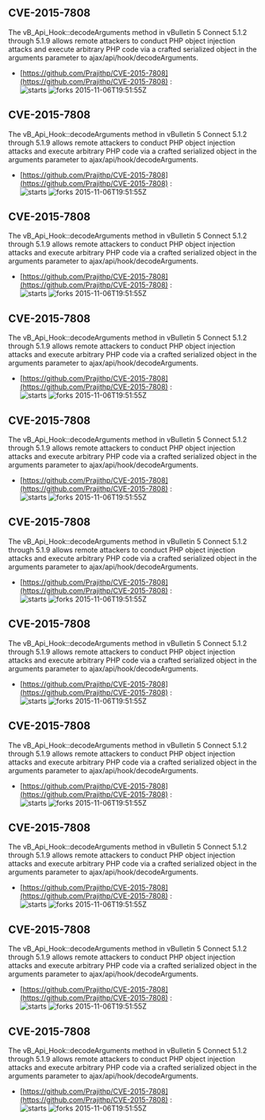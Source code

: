 ## CVE-2015-7808
 The vB_Api_Hook::decodeArguments method in vBulletin 5 Connect 5.1.2 through 5.1.9 allows remote attackers to conduct PHP object injection attacks and execute arbitrary PHP code via a crafted serialized object in the arguments parameter to ajax/api/hook/decodeArguments.

- [https://github.com/Prajithp/CVE-2015-7808](https://github.com/Prajithp/CVE-2015-7808) :  
![starts](https://img.shields.io/github/stars/Prajithp/CVE-2015-7808.svg) 
![forks](https://img.shields.io/github/forks/Prajithp/CVE-2015-7808.svg) 
2015-11-06T19:51:55Z

## CVE-2015-7808
 The vB_Api_Hook::decodeArguments method in vBulletin 5 Connect 5.1.2 through 5.1.9 allows remote attackers to conduct PHP object injection attacks and execute arbitrary PHP code via a crafted serialized object in the arguments parameter to ajax/api/hook/decodeArguments.

- [https://github.com/Prajithp/CVE-2015-7808](https://github.com/Prajithp/CVE-2015-7808) :  
![starts](https://img.shields.io/github/stars/Prajithp/CVE-2015-7808.svg) 
![forks](https://img.shields.io/github/forks/Prajithp/CVE-2015-7808.svg) 
2015-11-06T19:51:55Z

## CVE-2015-7808
 The vB_Api_Hook::decodeArguments method in vBulletin 5 Connect 5.1.2 through 5.1.9 allows remote attackers to conduct PHP object injection attacks and execute arbitrary PHP code via a crafted serialized object in the arguments parameter to ajax/api/hook/decodeArguments.

- [https://github.com/Prajithp/CVE-2015-7808](https://github.com/Prajithp/CVE-2015-7808) :  
![starts](https://img.shields.io/github/stars/Prajithp/CVE-2015-7808.svg) 
![forks](https://img.shields.io/github/forks/Prajithp/CVE-2015-7808.svg) 
2015-11-06T19:51:55Z

## CVE-2015-7808
 The vB_Api_Hook::decodeArguments method in vBulletin 5 Connect 5.1.2 through 5.1.9 allows remote attackers to conduct PHP object injection attacks and execute arbitrary PHP code via a crafted serialized object in the arguments parameter to ajax/api/hook/decodeArguments.

- [https://github.com/Prajithp/CVE-2015-7808](https://github.com/Prajithp/CVE-2015-7808) :  
![starts](https://img.shields.io/github/stars/Prajithp/CVE-2015-7808.svg) 
![forks](https://img.shields.io/github/forks/Prajithp/CVE-2015-7808.svg) 
2015-11-06T19:51:55Z

## CVE-2015-7808
 The vB_Api_Hook::decodeArguments method in vBulletin 5 Connect 5.1.2 through 5.1.9 allows remote attackers to conduct PHP object injection attacks and execute arbitrary PHP code via a crafted serialized object in the arguments parameter to ajax/api/hook/decodeArguments.

- [https://github.com/Prajithp/CVE-2015-7808](https://github.com/Prajithp/CVE-2015-7808) :  
![starts](https://img.shields.io/github/stars/Prajithp/CVE-2015-7808.svg) 
![forks](https://img.shields.io/github/forks/Prajithp/CVE-2015-7808.svg) 
2015-11-06T19:51:55Z

## CVE-2015-7808
 The vB_Api_Hook::decodeArguments method in vBulletin 5 Connect 5.1.2 through 5.1.9 allows remote attackers to conduct PHP object injection attacks and execute arbitrary PHP code via a crafted serialized object in the arguments parameter to ajax/api/hook/decodeArguments.

- [https://github.com/Prajithp/CVE-2015-7808](https://github.com/Prajithp/CVE-2015-7808) :  
![starts](https://img.shields.io/github/stars/Prajithp/CVE-2015-7808.svg) 
![forks](https://img.shields.io/github/forks/Prajithp/CVE-2015-7808.svg) 
2015-11-06T19:51:55Z

## CVE-2015-7808
 The vB_Api_Hook::decodeArguments method in vBulletin 5 Connect 5.1.2 through 5.1.9 allows remote attackers to conduct PHP object injection attacks and execute arbitrary PHP code via a crafted serialized object in the arguments parameter to ajax/api/hook/decodeArguments.

- [https://github.com/Prajithp/CVE-2015-7808](https://github.com/Prajithp/CVE-2015-7808) :  
![starts](https://img.shields.io/github/stars/Prajithp/CVE-2015-7808.svg) 
![forks](https://img.shields.io/github/forks/Prajithp/CVE-2015-7808.svg) 
2015-11-06T19:51:55Z

## CVE-2015-7808
 The vB_Api_Hook::decodeArguments method in vBulletin 5 Connect 5.1.2 through 5.1.9 allows remote attackers to conduct PHP object injection attacks and execute arbitrary PHP code via a crafted serialized object in the arguments parameter to ajax/api/hook/decodeArguments.

- [https://github.com/Prajithp/CVE-2015-7808](https://github.com/Prajithp/CVE-2015-7808) :  
![starts](https://img.shields.io/github/stars/Prajithp/CVE-2015-7808.svg) 
![forks](https://img.shields.io/github/forks/Prajithp/CVE-2015-7808.svg) 
2015-11-06T19:51:55Z

## CVE-2015-7808
 The vB_Api_Hook::decodeArguments method in vBulletin 5 Connect 5.1.2 through 5.1.9 allows remote attackers to conduct PHP object injection attacks and execute arbitrary PHP code via a crafted serialized object in the arguments parameter to ajax/api/hook/decodeArguments.

- [https://github.com/Prajithp/CVE-2015-7808](https://github.com/Prajithp/CVE-2015-7808) :  
![starts](https://img.shields.io/github/stars/Prajithp/CVE-2015-7808.svg) 
![forks](https://img.shields.io/github/forks/Prajithp/CVE-2015-7808.svg) 
2015-11-06T19:51:55Z

## CVE-2015-7808
 The vB_Api_Hook::decodeArguments method in vBulletin 5 Connect 5.1.2 through 5.1.9 allows remote attackers to conduct PHP object injection attacks and execute arbitrary PHP code via a crafted serialized object in the arguments parameter to ajax/api/hook/decodeArguments.

- [https://github.com/Prajithp/CVE-2015-7808](https://github.com/Prajithp/CVE-2015-7808) :  
![starts](https://img.shields.io/github/stars/Prajithp/CVE-2015-7808.svg) 
![forks](https://img.shields.io/github/forks/Prajithp/CVE-2015-7808.svg) 
2015-11-06T19:51:55Z

## CVE-2015-7808
 The vB_Api_Hook::decodeArguments method in vBulletin 5 Connect 5.1.2 through 5.1.9 allows remote attackers to conduct PHP object injection attacks and execute arbitrary PHP code via a crafted serialized object in the arguments parameter to ajax/api/hook/decodeArguments.

- [https://github.com/Prajithp/CVE-2015-7808](https://github.com/Prajithp/CVE-2015-7808) :  
![starts](https://img.shields.io/github/stars/Prajithp/CVE-2015-7808.svg) 
![forks](https://img.shields.io/github/forks/Prajithp/CVE-2015-7808.svg) 
2015-11-06T19:51:55Z

